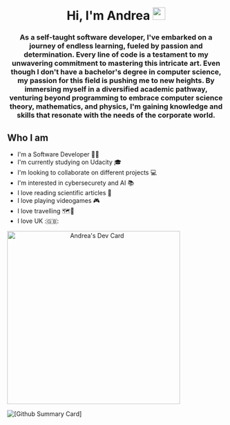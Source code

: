 <div align="center">
    <h1>Hi, I'm Andrea <img src="https://github.com/TheDudeThatCode/TheDudeThatCode/blob/master/Assets/Developer.gif" width="29px"></h1>
    <h3>
        As a self-taught software developer, I've embarked on a journey of endless learning, fueled by passion and determination. Every line of code is a testament to my unwavering commitment to mastering this intricate           art.
        Even though I don't have a bachelor's degree in computer science, my passion for this field is pushing me to new heights. By immersing myself in a diversified academic pathway, venturing beyond programming to embrace computer science theory, mathematics, and physics, I'm gaining knowledge and skills that resonate with the needs of the corporate world.
    </h3>
</div>  

<!--
**AndreaScacchi/AndreaScacchi** is a ✨ _special_ ✨ repository because its `README.md` (this file) appears on your GitHub profile.

Here are some ideas to get you started:

- 🔭 I’m currently working on ...
- 🌱 I’m currently learning ...
- 👯 I’m looking to collaborate on ...
- 🤔 I’m looking for help with ...
- 💬 Ask me about ...
- 📫 How to reach me: ...
- 😄 Pronouns: ...
- ⚡ Fun fact: ...
-->  

## Who I am
<div>
    <ul>
        <li>I'm a Software Developer 🧑‍💻</li>
        <li>I'm currently studying on Udacity 🎓</li>
        <li>I'm looking to collaborate on different projects 💻</li>
        <li>I'm interested in cybersecurety and AI 📚</li>
        <li>I love reading scientific articles 🔭</li>
        <li>I love playing videogames 🎮</li>
        <li>I love travelling 🗺️🧳</li>
        <li>I love UK :🇬🇧: </li>
    </ul>
</div>

<div>
    <a href="https://app.daily.dev/ghostpy" align="center"><img src="https://api.daily.dev/devcards/a3fb4624ddc84c31a43ad3af6eb606d2.png?r=y7j" width="400" alt="Andrea's Dev Card"/></a>      
</div>

![[Github Summary Card]](https://github-profile-summary-cards.vercel.app/api/cards/profile-details?username=AndreaScacchi&theme=2077)
    
